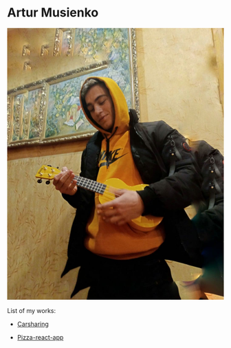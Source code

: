 # Artur Musienko

![me](https://github.com/arsamurai/arsamurai.github.io/blob/main/Carsharing/images/photo_2021-06-16_20-48-41.jpg)

List of my works:

* [Carsharing](https://arsamurai.github.io/Carsharing/)

* [Pizza-react-app](https://pizza-react-my-app.herokuapp.com/)
